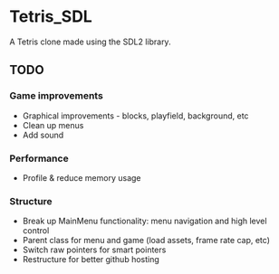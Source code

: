 # Tetris_SDL

A Tetris clone made using the SDL2 library.

## TODO

### Game improvements
- Graphical improvements - blocks, playfield, background, etc
- Clean up menus
- Add sound

### Performance
- Profile & reduce memory usage

### Structure
- Break up MainMenu functionality: menu navigation and high level control
- Parent class for menu and game (load assets, frame rate cap, etc)
- Switch raw pointers for smart pointers
- Restructure for better github hosting